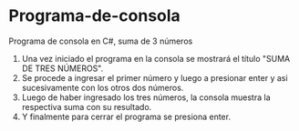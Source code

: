 # Programa-de-consola
Programa de consola en C#, suma de 3 números

1. Una vez iniciado el programa en la consola se mostrará el título "SUMA DE TRES NÚMEROS".
2. Se procede a ingresar el primer número y  luego a presionar enter y asi sucesivamente con los otros dos números.
3. Luego de haber ingresado los tres números, la consola muestra la respectiva suma con su resultado.
4. Y finalmente para cerrar el programa se presiona enter.
